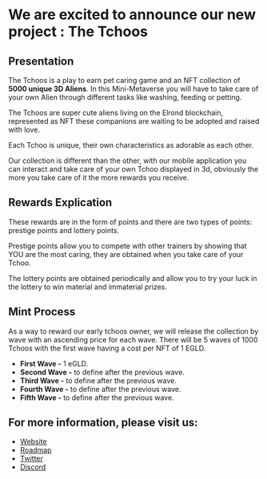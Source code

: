 # We are excited to announce our new project : The Tchoos

## Presentation
The Tchoos is a play to earn pet caring game and an NFT collection of **5000 unique 3D Aliens**. 
In this Mini-Metaverse you will have to take care of your own Alien through different tasks like washing, feeding or petting.

The Tchoos are super cute aliens living on the Elrond blockchain, represented as NFT these companions are waiting to be adopted and raised with love.

Each Tchoo is unique, their own characteristics as adorable as each other.

Our collection is different than the other, with our mobile application you can interact and take care of your own Tchoo displayed in 3d, obviously the more you take care of it the more rewards you receive.

## Rewards Explication
These rewards are in the form of points and there are two types of points: prestige points and lottery points.

Prestige points allow you to compete with other trainers by showing that YOU are the most caring, they are obtained when you take care of your Tchoo.

The lottery points are obtained periodically and allow you to try your luck in the lottery to win material and immaterial prizes.

## Mint Process
As a way to reward our early tchoos owner, we will release the collection by wave with an ascending price for each wave. There will be 5 waves of 1000 Tchoos with the first wave having a cost per NFT of 1 EGLD.
- **First Wave -** 1 eGLD.
- **Second Wave -** to define after the previous wave.
- **Third Wave -** to define after the previous wave.
- **Fourth Wave -** to define after the previous wave.
- **Fifth Wave -** to define after the previous wave.

## For more information, please visit us:

* [Website](https://tchoo.pet/)
* [Roadmap](https://tchoo.pet/roadmap)
* [Twitter](https://twitter.com/TheTchoos)
* [Discord](https://discord.gg/BW4a9Z6DEd)
